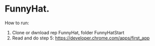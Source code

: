 # FunnyHat. 
How to run:
1. Clone or dwnload rep FunnyHat, folder FunnyHatStart
2. Read and do step 5: https://developer.chrome.com/apps/first_app

